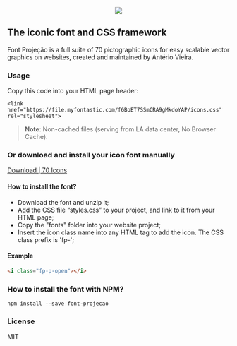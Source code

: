 <p align="center"><a href="https://github.com/uni-projecao" target="_blank"><img src="https://raw.githubusercontent.com/uni-projecao/font-projecao/master/font-projecao.png"></a></p>

## The iconic font and CSS framework

Font Projeção is a full suite of 70 pictographic icons for easy scalable vector graphics on websites, created and maintained by Antério Vieira.

### Usage

Copy this code into your HTML page header:

`<link href="https://file.myfontastic.com/f6BoET7SSmCRA9gMkdoYAP/icons.css" rel="stylesheet">`

> **Note**: Non-cached files (serving from LA data center, No Browser Cache).

### Or download and install your icon font manually

[Download | 70 Icons](http://app.fontastic.me/download/font/f6BoET7SSmCRA9gMkdoYAP/)

#### How to install the font?

- Download the font and unzip it;
- Add the CSS file “styles.css” to your project, and link to it from your HTML page;
- Copy the "fonts" folder into your website project;
- Insert the icon class name into any HTML tag to add the icon. The CSS class prefix is 'fp-';

#### Example

```html
<i class="fp-p-open"></i>
```

### How to install the font with NPM?

`npm install --save font-projecao`

### License

MIT

